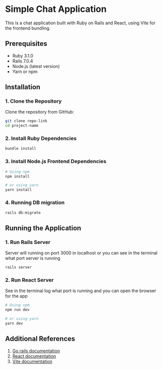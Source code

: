 # Simple Chat Application

This is a chat application built with Ruby on Rails and React, using Vite for the frontend bundling.

## Prerequisites

- Ruby 3.1.0
- Rails 7.0.4
- Node.js (latest version)
- Yarn or npm

## Installation

### 1. Clone the Repository
Clone the repository from GitHub:
```bash
git clone repo-link
cd project-name
```

### 2. Install Ruby Dependencies
```bash
bundle install
```

### 3. Install Node.js Frontend Dependencies
```bash
# Using npm
npm install

# or using yarn
yarn install
```

### 4. Running DB migration
```shell
rails db:migrate
```

## Running the Application

### 1.  Run Rails Server
Server will running on port 3000 in localhost or you can see in the terminal what port server is running
```bash
rails server
```

### 2. Run React Server
See in the terminal log what port is running and you can open the browser for the app
```bash
# Using npm
npm run dev

# or using yarn
yarn dev
```

## Additional References
1. [Go rails documentation](https://gorails.com/)
2. [React documentation](https://react.dev/)
3. [Vite documentation](https://vitejs.dev/)